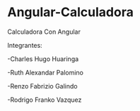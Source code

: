 # Angular-Calculadora
Calculadora Con Angular

Integrantes:

-Charles Hugo Huaringa

-Ruth Alexandar Palomino

-Renzo Fabrizio Galindo

-Rodrigo Franko Vazquez


